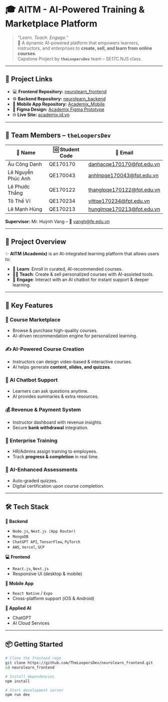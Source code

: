 # 🎓 AITM - AI-Powered Training & Marketplace Platform

> *"Learn. Teach. Engage."*  
🚀 A dynamic AI-powered platform that empowers learners, instructors, and enterprises to **create, sell, and learn from online courses**.  
Capstone Project by **`theLoopersDev`** team – SE17C.NJS class.  

---

## 🔗 Project Links  

- 💻 **Frontend Repository:** [neurolearn_frontend](https://github.com/TheLoopersDev/neurolearn_frontend)  
- ⚙️ **Backend Repository:** [neurolearn_backend](https://github.com/TheLoopersDev/neurolearn_backend)  
- 📱 **Mobile App Repository:** [Academix_Mobile](https://github.com/TheLoopersDev/Academix_Mobile)  
- 🎨 **Figma Design:** [Academix Figma Prototype](https://www.figma.com/design/ZTTemVbkjZrpyNx7q1aM9o/Academix-IT?node-id=0-1&p=f&t=Rgy2ENC0kNtkNF1W-0)  
- 🌐 **Live Site:** [academix.id.vn](https://academix.id.vn)  

---

## 👥 Team Members – `theLoopersDev`

| 👤 Name             | 🆔 Student Code | 📧 Email                            
|---------------------|-----------------|--------------------------------------|
| Âu Công Danh        | QE170170        | danhacqe170170@fpt.edu.vn            | 
| Lê Nguyễn Phúc Anh  | QE170043        | anhlnpqe170043@fpt.edu.vn            | 
| Lê Phước Thắng      | QE170122        | thanglpqe170122@fpt.edu.vn           | 
| Tô Thế Vĩ           | QE170234        | vittqe170234@fpt.edu.vn              | 
| Lê Mạnh Hùng        | QE170213        | hunglmqe170213@fpt.edu.vn            | 

**Supervisor:** Mr. Huỳnh Vang – 📩 [vangh@fe.edu.vn](mailto:vangh@fe.edu.vn)

---

## 📌 Project Overview  

✨ **AITM (Academix)** is an AI-integrated learning platform that allows users to:  
- 🎯 **Learn**: Enroll in curated, AI-recommended courses.  
- 🧑‍🏫 **Teach**: Create & sell personalized courses with AI-assisted tools.  
- 💬 **Engage**: Interact with an AI chatbot for instant support & deeper learning.  

---

## 🚀 Key Features  

### 🛒 Course Marketplace  
- Browse & purchase high-quality courses.  
- AI-driven recommendation engine for personalized learning.  

### ✍️ AI-Powered Course Creation  
- Instructors can design video-based & interactive courses.  
- AI helps generate **content, slides, and quizzes**.  

### 🤖 AI Chatbot Support  
- Learners can ask questions anytime.  
- AI provides summaries & extra resources.  

### 💰 Revenue & Payment System  
- Instructor dashboard with revenue insights.  
- Secure **bank withdrawal** integration.  

### 🏢 Enterprise Training  
- HR/Admins assign training to employees.  
- Track **progress & completion** in real time.  

### 🧠 AI-Enhanced Assessments  
- Auto-graded quizzes.  
- Digital certification upon course completion.  

---

## 🛠️ Tech Stack  

**🔧 Backend**  
- `Node.js`, `Next.js (App Router)`  
- `MongoDB`  
- `ChatGPT API`, `TensorFlow`, `PyTorch`  
- `AWS`, `Vercel`, `GCP`  

**💻 Frontend**  
- `React.js`, `Next.js`  
- Responsive UI (desktop & mobile)  

**📱 Mobile App**  
- `React Native` / `Expo`  
- Cross-platform support (iOS & Android)  

**🧠 Applied AI**  
- ChatGPT  
- AI Cloud Services  

---

## 📦 Getting Started  

```bash
# Clone the frontend repo
git clone https://github.com/TheLoopersDev/neurolearn_frontend.git
cd neurolearn_frontend

# Install dependencies
npm install

# Start development server
npm run dev
